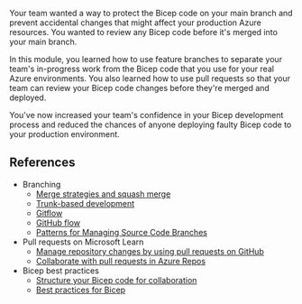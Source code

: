 Your team wanted a way to protect the Bicep code on your main branch and prevent accidental changes that might affect your production Azure resources. You wanted to review any Bicep code before it's merged into your main branch.

In this module, you learned how to use feature branches to separate your team's in-progress work from the Bicep code that you use for your real Azure environments. You also learned how to use pull requests so that your team can review your Bicep code changes before they're merged and deployed.

You've now increased your team's confidence in your Bicep development process and reduced the chances of anyone deploying faulty Bicep code to your production environment.

## References

- Branching
  - [Merge strategies and squash merge](/azure/devops/repos/git/merging-with-squash)
  - [Trunk-based development](https://trunkbaseddevelopment.com/)
  - [Gitflow](https://nvie.com/posts/a-successful-git-branching-model/)
  - [GitHub flow](https://docs.github.com/get-started/quickstart/github-flow)
  - [Patterns for Managing Source Code Branches](https://martinfowler.com/articles/branching-patterns.html)
- Pull requests on Microsoft Learn
  - [Manage repository changes by using pull requests on GitHub](/training/modules/manage-changes-pull-requests-github/)
  - [Collaborate with pull requests in Azure Repos](/training/modules/collaborate-pull-requests-azure-repos/)
- Bicep best practices
  - [Structure your Bicep code for collaboration](/training/modules/structure-bicep-code-collaboration/)
  - [Best practices for Bicep](/azure/azure-resource-manager/bicep/best-practices)
